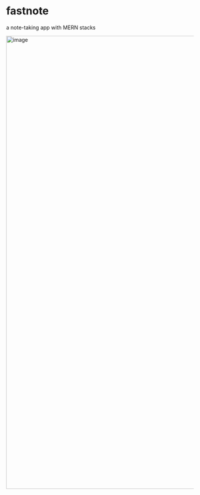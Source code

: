 # fastnote
a note-taking app with MERN stacks

<img width="1217" alt="image" src="https://user-images.githubusercontent.com/63909491/232469158-d113fd13-5cb8-4d17-adc5-17025c3f3c9f.png">
